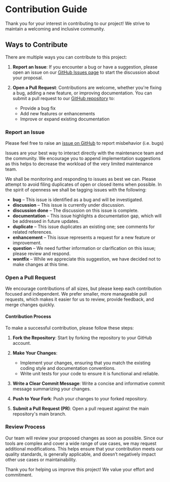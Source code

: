 # Contribution Guide

Thank you for your interest in contributing to our project! We strive to maintain a welcoming and inclusive community.

## Ways to Contribute

There are multiple ways you can contribute to this project:

1. **Report an Issue**: If you encounter a bug or have a suggestion, please open an issue on our
[GitHub Issues page](https://github.com/Open-CMSIS-Pack/cbuild/issues) to start the discussion about your proposal.

2. **Open a Pull Request**: Contributions are welcome, whether you're fixing a bug, adding a new feature, or improving
documentation. You can submit a pull request to our
[GitHub repository](https://github.com/Open-CMSIS-Pack/cbuild/pulls) to:
   - Provide a bug fix
   - Add new features or enhancements
   - Improve or expand existing documentation

### Report an Issue

Please feel free to raise an [issue on GitHub](https://github.com/Open-CMSIS-Pack/cbuild/issues)
to report misbehavior (i.e. bugs)

Issues are your best way to interact directly with the maintenance team and the community.
We encourage you to append implementation suggestions as this helps to decrease the
workload of the very limited maintenance team.

We shall be monitoring and responding to issues as best we can.
Please attempt to avoid filing duplicates of open or closed items when possible.
In the spirit of openness we shall be tagging issues with the following:

- **bug** – This issue is identified as a bug and will be investigated.
- **discussion** – This issue is currently under discussion.
- **discussion done** – The discussion on this issue is complete.
- **documentation** – This issue highlights a documentation gap, which will be addressed in future updates.
- **duplicate** – This issue duplicates an existing one; see comments for related references.
- **enhancement** – This issue represents a request for a new feature or improvement.
- **question** – We need further information or clarification on this issue; please review and respond.
- **wontfix** – While we appreciate this suggestion, we have decided not to make changes at this time.

### Open a Pull Request

We encourage contributions of all sizes, but please keep each contribution focused and independent. We prefer smaller,
more manageable pull requests, which makes it easier for us to review, provide feedback, and merge changes quickly.

#### Contribution Process

To make a successful contribution, please follow these steps:

1. **Fork the Repository**: Start by forking the repository to your GitHub account.

2. **Make Your Changes**:
   - Implement your changes, ensuring that you match the existing coding style and documentation conventions.
   - Write unit tests for your code to ensure it is functional and reliable.

3. **Write a Clear Commit Message**: Write a concise and informative commit message summarizing your changes.

4. **Push to Your Fork**: Push your changes to your forked repository.

5. **Submit a Pull Request (PR)**: Open a pull request against the main repository's main branch.

### Review Process

Our team will review your proposed changes as soon as possible. Since our tools are complex and cover a wide range of
use cases, we may request additional modifications. This helps ensure that your contribution meets our quality
standards, is generally applicable, and doesn’t negatively impact other use cases or maintainability.

Thank you for helping us improve this project! We value your effort and commitment.

